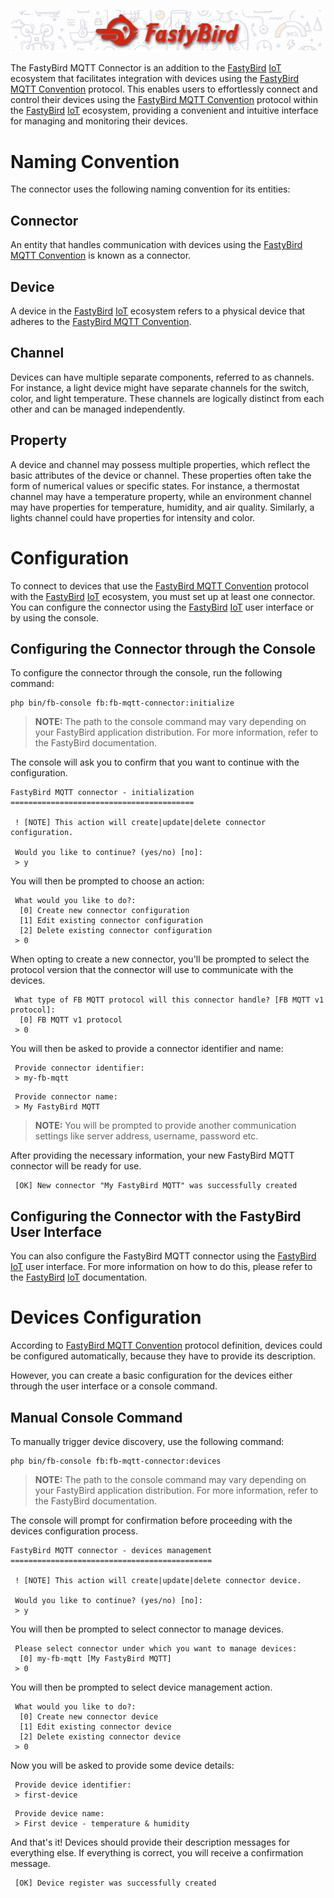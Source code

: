 <p align="center">
	<img src="https://github.com/fastybird/.github/blob/main/assets/repo_title.png?raw=true" alt="FastyBird"/>
</p>

The FastyBird MQTT Connector is an addition to the [FastyBird](https://www.fastybird.com) [IoT](https://en.wikipedia.org/wiki/Internet_of_things)
ecosystem that facilitates integration with devices using the [FastyBird MQTT Convention](https://github.com/FastyBird/mqtt-convention) protocol.
This enables users to effortlessly connect and control their devices using the [FastyBird MQTT Convention](https://github.com/FastyBird/mqtt-convention)
protocol within the [FastyBird](https://www.fastybird.com) [IoT](https://en.wikipedia.org/wiki/Internet_of_things) ecosystem,
providing a convenient and intuitive interface for managing and monitoring their devices.

# Naming Convention

The connector uses the following naming convention for its entities:

## Connector

An entity that handles communication with devices using the [FastyBird MQTT Convention](https://github.com/FastyBird/mqtt-convention) is known as a connector.

## Device

A device in the [FastyBird](https://www.fastybird.com) [IoT](https://en.wikipedia.org/wiki/Internet_of_things) ecosystem
refers to a physical device that adheres to the [FastyBird MQTT Convention](https://github.com/FastyBird/mqtt-convention).

## Channel

Devices can have multiple separate components, referred to as channels. For instance, a light device might have separate
channels for the switch, color, and light temperature. These channels are logically distinct from each other and can be managed independently.

## Property

A device and channel may possess multiple properties, which reflect the basic attributes of the device or channel.
These properties often take the form of numerical values or specific states. For instance, a thermostat channel may have
a temperature property, while an environment channel may have properties for temperature, humidity, and air quality.
Similarly, a lights channel could have properties for intensity and color.

# Configuration

To connect to devices that use the [FastyBird MQTT Convention](https://github.com/FastyBird/mqtt-convention) protocol
with the [FastyBird](https://www.fastybird.com) [IoT](https://en.wikipedia.org/wiki/Internet_of_things) ecosystem,
you must set up at least one connector. You can configure the connector using the [FastyBird](https://www.fastybird.com) [IoT](https://en.wikipedia.org/wiki/Internet_of_things) user interface or by using the console.

## Configuring the Connector through the Console

To configure the connector through the console, run the following command:

```shell
php bin/fb-console fb:fb-mqtt-connector:initialize
```

> **NOTE:**
The path to the console command may vary depending on your FastyBird application distribution. For more information, refer to the FastyBird documentation.

The console will ask you to confirm that you want to continue with the configuration.

```shell
FastyBird MQTT connector - initialization
=========================================

 ! [NOTE] This action will create|update|delete connector configuration.                                                       

 Would you like to continue? (yes/no) [no]:
 > y
```

You will then be prompted to choose an action:

```shell
 What would you like to do?:
  [0] Create new connector configuration
  [1] Edit existing connector configuration
  [2] Delete existing connector configuration
 > 0
```

When opting to create a new connector, you'll be prompted to select the protocol version that the connector will use to
communicate with the devices.

```shell
 What type of FB MQTT protocol will this connector handle? [FB MQTT v1 protocol]:
  [0] FB MQTT v1 protocol
 > 0
```

You will then be asked to provide a connector identifier and name:

```shell
 Provide connector identifier:
 > my-fb-mqtt
```

```shell
 Provide connector name:
 > My FastyBird MQTT
```

> **NOTE:**
You will be prompted to provide another communication settings like server address, username, password etc.

After providing the necessary information, your new FastyBird MQTT connector will be ready for use.

```shell
 [OK] New connector "My FastyBird MQTT" was successfully created                                                                
```

## Configuring the Connector with the FastyBird User Interface

You can also configure the FastyBird MQTT connector using the [FastyBird](https://www.fastybird.com)
[IoT](https://en.wikipedia.org/wiki/Internet_of_things) user interface. For more information on how to do this, please refer
to the [FastyBird](https://www.fastybird.com) [IoT](https://en.wikipedia.org/wiki/Internet_of_things) documentation.

# Devices Configuration

According to [FastyBird MQTT Convention](https://github.com/FastyBird/mqtt-convention) protocol definition, devices
could be configured automatically, because they have to provide its description.

However, you can create a basic configuration for the devices either through the user interface or a console command.

## Manual Console Command

To manually trigger device discovery, use the following command:

```shell
php bin/fb-console fb:fb-mqtt-connector:devices
```

> **NOTE:**
The path to the console command may vary depending on your FastyBird application distribution. For more information, refer to the FastyBird documentation.

The console will prompt for confirmation before proceeding with the devices configuration process.

```shell
FastyBird MQTT connector - devices management
=============================================

 ! [NOTE] This action will create|update|delete connector device.                                                       

 Would you like to continue? (yes/no) [no]:
 > y
```

You will then be prompted to select connector to manage devices.

```shell
 Please select connector under which you want to manage devices:
  [0] my-fb-mqtt [My FastyBird MQTT]
 > 0
```

You will then be prompted to select device management action.

```shell
 What would you like to do?:
  [0] Create new connector device
  [1] Edit existing connector device
  [2] Delete existing connector device
 > 0
```

Now you will be asked to provide some device details:

```shell
 Provide device identifier:
 > first-device
```

```shell
 Provide device name:
 > First device - temperature & humidity
```

And that's it! Devices should provide their description messages for everything else. If everything is correct,
you will receive a confirmation message.

```shell
 [OK] Device register was successfully created
```
